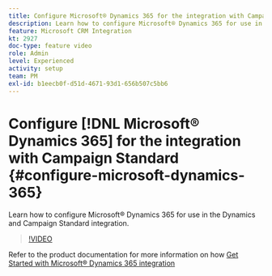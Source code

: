 ```yaml
---
title: Configure Microsoft® Dynamics 365 for the integration with Campaign Standard
description: Learn how to configure Microsoft® Dynamics 365 for use in the Dynamics and Campaign Standard integration.
feature: Microsoft CRM Integration
kt: 2927
doc-type: feature video
role: Admin
level: Experienced
activity: setup
team: PM
exl-id: b1eecb0f-d51d-4671-93d1-656b507c5bb6
---
```

# Configure [!DNL Microsoft® Dynamics 365] for the integration with Campaign Standard {#configure-microsoft-dynamics-365}

Learn how to configure Microsoft® Dynamics 365 for use in the Dynamics and Campaign Standard integration.

>[!VIDEO](https://video.tv.adobe.com/v/27637?quality=12&learn=on)

Refer to the product documentation for more information on how [Get Started with Microsoft® Dynamics 365 integration](https://experienceleague.adobe.com/docs/campaign-standard/using/integrating-with-adobe-cloud/campaign-and-microsoft-dynamics-365/d365-acs-get-started.html)
